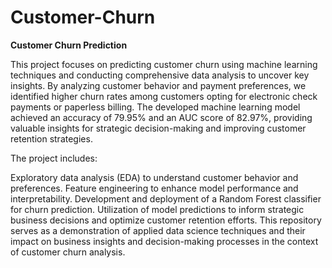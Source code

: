 # Customer-Churn

**Customer Churn Prediction**


This project focuses on predicting customer churn using machine learning techniques and conducting comprehensive data analysis to uncover key insights. By analyzing customer behavior and payment preferences, we identified higher churn rates among customers opting for electronic check payments or paperless billing. The developed machine learning model achieved an accuracy of 79.95% and an AUC score of 82.97%, providing valuable insights for strategic decision-making and improving customer retention strategies.

The project includes:

Exploratory data analysis (EDA) to understand customer behavior and preferences.
Feature engineering to enhance model performance and interpretability.
Development and deployment of a Random Forest classifier for churn prediction.
Utilization of model predictions to inform strategic business decisions and optimize customer retention efforts.
This repository serves as a demonstration of applied data science techniques and their impact on business insights and decision-making processes in the context of customer churn analysis.
